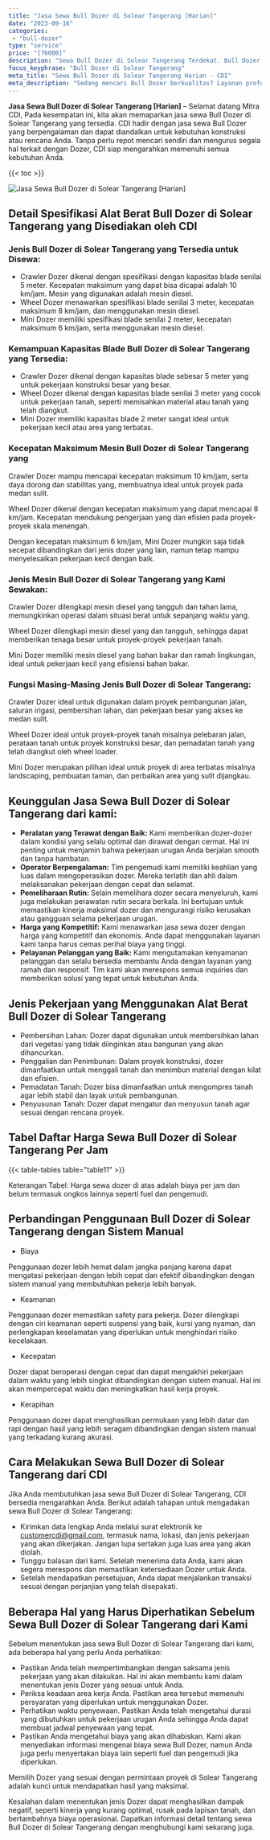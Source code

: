 ```yaml
---
title: "Jasa Sewa Bull Dozer di Solear Tangerang [Harian]"
date: "2023-09-16"
categories:
 - "bull-dozer"
type: "service"
price: "[76000]"
description: "Sewa Bull Dozer di Solear Tangerang Terdekat. Bull Dozer ini merupakan pilihan tepat dalam proyek pembangunan sebagai peralatan konstruksi powerful dan produktif. Dapatkan informasi lengkap dengan menghubungi kami."
focus_keyphrase: "Bull Dozer di Solear Tangerang"
meta_title: "Sewa Bull Dozer di Solear Tangerang Harian - CDI"
meta_description: "Sedang mencari Bull Dozer berkualitas? Layanan profesional kami siap melayani dengan harga kompetitif. Segera hubungi kami."
---
```


**Jasa Sewa Bull Dozer di Solear Tangerang [Harian]** – Selamat datang Mitra CDI, Pada kesempatan ini, kita akan memaparkan jasa sewa Bull Dozer di Solear Tangerang yang tersedia. CDI hadir dengan jasa sewa Bull Dozer yang berpengalaman dan dapat diandalkan untuk kebutuhan konstruksi atau rencana Anda. Tanpa perlu repot mencari sendiri dan mengurus segala hal terkait dengan Dozer, CDI siap mengarahkan memenuhi semua kebutuhan Anda.

{{< toc >}}

![Jasa Sewa Bull Dozer di Solear Tangerang [Harian]](/images/bull-dozer/bull-dozer-23.jpg)

## Detail Spesifikasi Alat Berat Bull Dozer di Solear Tangerang yang Disediakan oleh CDI

### Jenis Bull Dozer di Solear Tangerang yang Tersedia untuk Disewa:

*   Crawler Dozer dikenal dengan spesifikasi dengan kapasitas blade senilai 5 meter. Kecepatan maksimum yang dapat bisa dicapai adalah 10 km/jam. Mesin yang digunakan adalah mesin diesel.
*   Wheel Dozer menawarkan spesifikasi blade senilai 3 meter, kecepatan maksimum 8 km/jam, dan menggunakan mesin diesel.
*   Mini Dozer memiliki spesifikasi blade senilai 2 meter, kecepatan maksimum 6 km/jam, serta menggunakan mesin diesel.

### Kemampuan Kapasitas Blade Bull Dozer di Solear Tangerang yang Tersedia:

*   Crawler Dozer dikenal dengan kapasitas blade sebesar 5 meter yang untuk pekerjaan konstruksi besar yang besar.
*   Wheel Dozer dikenal dengan kapasitas blade senilai 3 meter yang cocok untuk pekerjaan tanah, seperti memisahkan material atau tanah yang telah diangkut.
*   Mini Dozer memiliki kapasitas blade 2 meter sangat ideal untuk pekerjaan kecil atau area yang terbatas.

### Kecepatan Maksimum Mesin Bull Dozer di Solear Tangerang yang

Crawler Dozer mampu mencapai kecepatan maksimum 10 km/jam, serta daya dorong dan stabilitas yang, membuatnya ideal untuk proyek pada medan sulit.

Wheel Dozer dikenal dengan kecepatan maksimum yang dapat mencapai 8 km/jam. Kecepatan mendukung pengerjaan yang dan efisien pada proyek-proyek skala menengah.

Dengan kecepatan maksimum 6 km/jam, Mini Dozer mungkin saja tidak secepat dibandingkan dari jenis dozer yang lain, namun tetap mampu menyelesaikan pekerjaan kecil dengan baik.

### Jenis Mesin Bull Dozer di Solear Tangerang yang Kami Sewakan:

Crawler Dozer dilengkapi mesin diesel yang tangguh dan tahan lama, memungkinkan operasi dalam situasi berat untuk sepanjang waktu yang.

Wheel Dozer dilengkapi mesin diesel yang dan tangguh, sehingga dapat memberikan tenaga besar untuk proyek-proyek pekerjaan tanah.

Mini Dozer memiliki mesin diesel yang bahan bakar dan ramah lingkungan, ideal untuk pekerjaan kecil yang efisiensi bahan bakar.

### Fungsi Masing-Masing Jenis Bull Dozer di Solear Tangerang:

Crawler Dozer ideal untuk digunakan dalam proyek pembangunan jalan, saluran irigasi, pembersihan lahan, dan pekerjaan besar yang akses ke medan sulit.

Wheel Dozer ideal untuk proyek-proyek tanah misalnya pelebaran jalan, perataan tanah untuk proyek konstruksi besar, dan pemadatan tanah yang telah diangkut oleh wheel loader.

Mini Dozer merupakan pilihan ideal untuk proyek di area terbatas misalnya landscaping, pembuatan taman, dan perbaikan area yang sulit dijangkau.

## Keunggulan Jasa Sewa Bull Dozer di Solear Tangerang dari kami:

*   **Peralatan yang Terawat dengan Baik:** Kami memberikan dozer-dozer dalam kondisi yang selalu optimal dan dirawat dengan cermat. Hal ini penting untuk menjamin bahwa pekerjaan urugan Anda berjalan smooth dan tanpa hambatan.
*   **Operator Berpengalaman:** Tim pengemudi kami memiliki keahlian yang luas dalam mengoperasikan dozer. Mereka terlatih dan ahli dalam melaksanakan pekerjaan dengan cepat dan selamat.
*   **Pemeliharaan Rutin:** Selain memelihara dozer secara menyeluruh, kami juga melakukan perawatan rutin secara berkala. Ini bertujuan untuk memastikan kinerja maksimal dozer dan mengurangi risiko kerusakan atau gangguan selama pekerjaan urugan.
*   **Harga yang Kompetitif:** Kami menawarkan jasa sewa dozer dengan harga yang kompetitif dan ekonomis. Anda dapat menggunakan layanan kami tanpa harus cemas perihal biaya yang tinggi.
*   **Pelayanan Pelanggan yang Baik:** Kami mengutamakan kenyamanan pelanggan dan selalu bersedia membantu Anda dengan layanan yang ramah dan responsif. Tim kami akan merespons semua inquiries dan memberikan solusi yang tepat untuk kebutuhan Anda.

## Jenis Pekerjaan yang Menggunakan Alat Berat Bull Dozer di Solear Tangerang

*   Pembersihan Lahan: Dozer dapat digunakan untuk membersihkan lahan dari vegetasi yang tidak diinginkan atau bangunan yang akan dihancurkan.
*   Penggalian dan Penimbunan: Dalam proyek konstruksi, dozer dimanfaatkan untuk menggali tanah dan menimbun material dengan kilat dan efisien.
*   Pemadatan Tanah: Dozer bisa dimanfaatkan untuk mengompres tanah agar lebih stabil dan layak untuk pembangunan.
*   Penyusunan Tanah: Dozer dapat mengatur dan menyusun tanah agar sesuai dengan rencana proyek.

## Tabel Daftar Harga Sewa Bull Dozer di Solear Tangerang Per Jam

{{< table-tables table="table11" >}}

Keterangan Tabel: Harga sewa dozer di atas adalah biaya per jam dan belum termasuk ongkos lainnya seperti fuel dan pengemudi.

## Perbandingan Penggunaan Bull Dozer di Solear Tangerang dengan Sistem Manual

*   Biaya

Penggunaan dozer lebih hemat dalam jangka panjang karena dapat mengatasi pekerjaan dengan lebih cepat dan efektif dibandingkan dengan sistem manual yang membutuhkan pekerja lebih banyak.
*   Keamanan

Penggunaan dozer memastikan safety para pekerja. Dozer dilengkapi dengan ciri keamanan seperti suspensi yang baik, kursi yang nyaman, dan perlengkapan keselamatan yang diperlukan untuk menghindari risiko kecelakaan.
*   Kecepatan

Dozer dapat beroperasi dengan cepat dan dapat mengakhiri pekerjaan dalam waktu yang lebih singkat dibandingkan dengan sistem manual. Hal ini akan mempercepat waktu dan meningkatkan hasil kerja proyek.
*   Kerapihan

Penggunaan dozer dapat menghasilkan permukaan yang lebih datar dan rapi dengan hasil yang lebih seragam dibandingkan dengan sistem manual yang terkadang kurang akurasi.

## Cara Melakukan Sewa Bull Dozer di Solear Tangerang dari CDI

Jika Anda membutuhkan jasa sewa Bull Dozer di Solear Tangerang, CDI bersedia mengarahkan Anda. Berikut adalah tahapan untuk mengadakan sewa Bull Dozer di Solear Tangerang:

*   Kirimkan data lengkap Anda melalui surat elektronik ke customercdi@gmail.com, termasuk nama, lokasi, dan jenis pekerjaan yang akan dikerjakan. Jangan lupa sertakan juga luas area yang akan diolah.
*   Tunggu balasan dari kami. Setelah menerima data Anda, kami akan segera merespons dan memastikan ketersediaan Dozer untuk Anda.
*   Setelah mendapatkan persetujuan, Anda dapat menjalankan transaksi sesuai dengan perjanjian yang telah disepakati.

## Beberapa Hal yang Harus Diperhatikan Sebelum Sewa Bull Dozer di Solear Tangerang dari Kami

Sebelum menentukan jasa sewa Bull Dozer di Solear Tangerang dari kami, ada beberapa hal yang perlu Anda perhatikan:

*   Pastikan Anda telah mempertimbangkan dengan saksama jenis pekerjaan yang akan dilakukan. Hal ini akan membantu kami dalam menentukan jenis Dozer yang sesuai untuk Anda.
*   Periksa keadaan area kerja Anda. Pastikan area tersebut memenuhi persyaratan yang diperlukan untuk menggunakan Dozer.
*   Perhatikan waktu penyewaan. Pastikan Anda telah mengetahui durasi yang dibutuhkan untuk pekerjaan urugan Anda sehingga Anda dapat membuat jadwal penyewaan yang tepat.
*   Pastikan Anda mengetahui biaya yang akan dihabiskan. Kami akan menyediakan informasi mengenai biaya sewa Bull Dozer, namun Anda juga perlu menyertakan biaya lain seperti fuel dan pengemudi jika diperlukan.

Memilih Dozer yang sesuai dengan permintaan proyek di Solear Tangerang adalah kunci untuk mendapatkan hasil yang maksimal.

Kesalahan dalam menentukan jenis Dozer dapat menghasilkan dampak negatif, seperti kinerja yang kurang optimal, rusak pada lapisan tanah, dan bertambahnya biaya operasional. Dapatkan informasi detail tentang sewa Bull Dozer di Solear Tangerang dengan menghubungi kami sekarang juga.